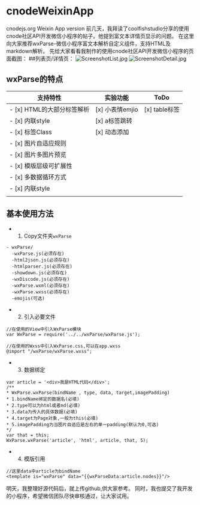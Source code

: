 # cnodeWeixinApp
cnodejs.org Weixin App version
  前几天，我拜读了coolfishstudio分享的使用cnode社区API开发微信小程序的帖子。他提到富文本详情页显示的问题。 
在这里向大家推荐wxParse-微信小程序富文本解析自定义组件，支持HTML及markdown解析。 
先给大家看看我制作的使用cnode社区API开发微信小程序的页面截图： 
##列表页/详情页：
![ScreenshotList.jpg](https://github.com/tonyzhan/cnodeWeixinApp/blob/master/screenshot/ScreenshotList.jpg)
![ScreenshotDetail.jpg](https://github.com/tonyzhan/cnodeWeixinApp/blob/master/screenshot/ScreenshotDetail.jpg)

## wxParse的特点


| 支持特性        | 实验功能           | ToDo  |
| ------------- |-------------| -----|
| - [x] HTML的大部分标签解析 | [x] 小表情emjio | [x] table标签 |
| - [x] 内联style          | [x] a标签跳转   |               |
| - [x] 标签Class          | [x] 动态添加    |               |
| - [x] 图片自适应规则       |               |                |
| - [x] 图片多图片预览      |                |               |
| - [x] 模版层级可扩展性    |                |               |
| - [x] 多数据循环方式      |                |  |
| - [x] 内联style         |                |   |
|         |                |   |


## 基本使用方法

* 1. Copy文件夹`wxParse`
```
- wxParse/
  -wxParse.js(必须存在)
  -html2json.js(必须存在)
  -htmlparser.js(必须存在)
  -showdown.js(必须存在)
  -wxDiscode.js(必须存在)
  -wxParse.wxml(必须存在)
  -wxParse.wxss(必须存在)
  -emojis(可选)
```

* 2. 引入必要文件

```
//在使用的View中引入WxParse模块
var WxParse = require('../../wxParse/wxParse.js');
```

```
//在使用的Wxss中引入WxParse.css,可以在app.wxss
@import "/wxParse/wxParse.wxss";
```

* 3. 数据绑定
```
var article = '<div>我是HTML代码</div>';
/**
* WxParse.wxParse(bindName , type, data, target,imagePadding)
* 1.bindName绑定的数据名(必填)
* 2.type可以为html或者md(必填)
* 3.data为传入的具体数据(必填)
* 4.target为Page对象,一般为this(必填)
* 5.imagePadding为当图片自适应是左右的单一padding(默认为0,可选)
*/
var that = this;
WxParse.wxParse('article', 'html', article, that, 5);
```

* 4. 模版引用
```
//这里data中article为bindName
<template is="wxParse" data="{{wxParseData:article.nodes}}"/>
```
明天，我整理好源代码后，就上传github,供大家参考。 同时，我也提交了我开发的小程序，希望微信团队尽快审核通过，让大家试用。
